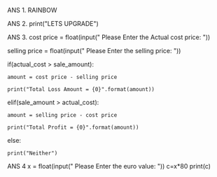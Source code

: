 ANS 1.
RAINBOW

ANS 2.
print("LETS UPGRADE")

ANS 3.
cost price = float(input(" Please Enter the Actual cost price: "))

selling price = float(input(" Please Enter the selling price: "))

 

if(actual_cost > sale_amount):

    amount = cost price - selling price

    print("Total Loss Amount = {0}".format(amount))

elif(sale_amount > actual_cost):

    amount = selling price - cost price

    print("Total Profit = {0}".format(amount))
else:

    print("Neither")

ANS 4
x = float(input(" Please Enter the euro value: "))
c=x*80
print(c)
